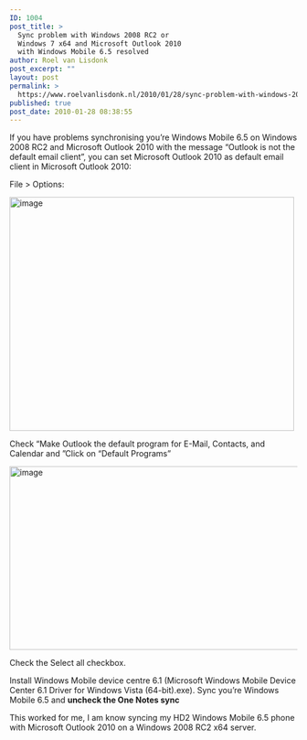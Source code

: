 ```yaml
---
ID: 1004
post_title: >
  Sync problem with Windows 2008 RC2 or
  Windows 7 x64 and Microsoft Outlook 2010
  with Windows Mobile 6.5 resolved
author: Roel van Lisdonk
post_excerpt: ""
layout: post
permalink: >
  https://www.roelvanlisdonk.nl/2010/01/28/sync-problem-with-windows-2008-rc2-or-windows-7-x64-and-microsoft-outlook-2010-with-windows-mobile-6-5-resolved/
published: true
post_date: 2010-01-28 08:38:55
---
```

<p>If you have problems synchronising you’re Windows Mobile 6.5 on Windows 2008 RC2 and Microsoft Outlook 2010 with the message “Outlook is not the default email client”, you can set Microsoft Outlook 2010 as default email client in Microsoft Outlook 2010:</p>  <p>File &gt; Options:</p>  <p><a href="http://www.roelvanlisdonk.nl/wp-content/uploads/2010/01/image31.png"><img style="border-bottom: 0px; border-left: 0px; display: inline; border-top: 0px; border-right: 0px" title="image" border="0" alt="image" src="http://www.roelvanlisdonk.nl/wp-content/uploads/2010/01/image_thumb31.png" width="498" height="409" /></a> </p>  <p>Check “Make Outlook the default program for E-Mail, Contacts, and Calendar and ”Click on “Default Programs”</p>  <p><a href="http://www.roelvanlisdonk.nl/wp-content/uploads/2010/01/image32.png"><img style="border-bottom: 0px; border-left: 0px; display: inline; border-top: 0px; border-right: 0px" title="image" border="0" alt="image" src="http://www.roelvanlisdonk.nl/wp-content/uploads/2010/01/image_thumb32.png" width="507" height="321" /></a> </p>  <p>Check the Select all checkbox.</p>  <p>Install Windows Mobile device centre 6.1 (Microsoft Windows Mobile Device Center 6.1 Driver for Windows Vista (64-bit).exe). Sync you’re Windows Mobile 6.5 and <strong>uncheck the One Notes sync</strong></p>  <p>This worked for me, I am know syncing my HD2 Windows Mobile 6.5 phone with Microsoft Outlook 2010 on a Windows 2008 RC2 x64 server.</p>